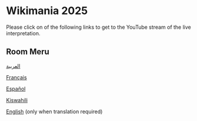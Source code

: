 # Wikimania 2025

Please click on of the following links to get to the YouTube stream of the live interpretation.


## Room Meru


[العربية](https://www.youtube.com/watch?v=B0XflE1IOeE) 

[Français](https://www.youtube.com/watch?v=B0XflE1IOeE) 

[Español](https://www.youtube.com/watch?v=B0XflE1IOeE) 

[Kiswahili](https://www.youtube.com/watch?v=B0XflE1IOeE) 

[English](https://www.youtube.com/watch?v=B0XflE1IOeE) (only when translation required)
